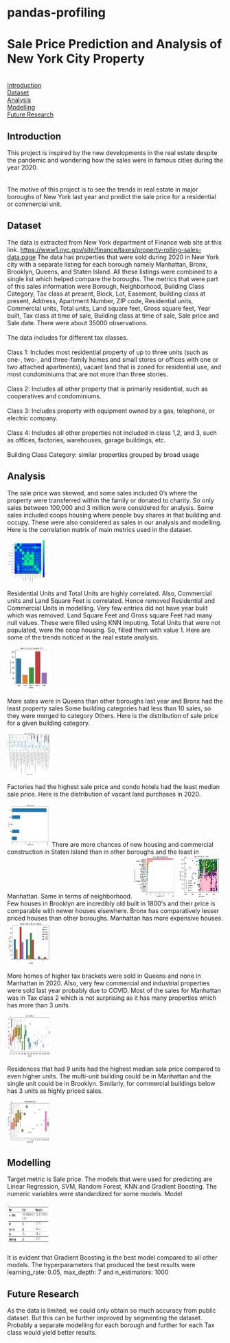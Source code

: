 # pandas-profiling

# Sale Price Prediction and Analysis of New York City Property
<br />[Introduction](#introduction)
<br />[Dataset](#dataset)
<br />[Analysis](#analysis)
<br />[Modelling](#modelling)
<br />[Future Research](#future-research)

<a name="introduction"></a>
## Introduction

This project is inspired by the new developments in the real estate despite the pandemic and wondering how the sales were in famous cities during the year 2020.   
<br /><br />The motive of this project is to see the trends in real estate in major boroughs of New York last year and predict the sale price for a residential or commercial unit. 


<a name="dataset"></a>
## Dataset

The data is extracted from New York department of Finance web site at this link. https://www1.nyc.gov/site/finance/taxes/property-rolling-sales-data.page
The data has properties that were sold during 2020 in New York city with a separate listing for each borough namely Manhattan, Bronx, Brooklyn, Queens, and Staten Island. All these listings were combined to a single list which helped compare the boroughs. The metrics that were part of this sales information were Borough, Neighborhood, Building Class Category, Tax class at present, Block, Lot, Easement, building class at present, Address, Apartment Number, ZIP code, Residential units, Commercial units, Total units, Land square feet, Gross square feet, Year built, Tax class at time of sale, Building class at time of sale, Sale price and Sale date. There were about 35000 observations.
<br /><br />The data includes for different tax classes. 
<br /><br />Class 1: Includes most residential property of up to three units (such as one-, two-, and three-family homes and small stores or offices with one or two attached apartments), vacant land that is zoned for residential use, and most condominiums that are not more than three stories. 
<br /><br />Class 2: Includes all other property that is primarily residential, such as cooperatives and condominiums. 
<br /><br />Class 3: Includes property with equipment owned by a gas, telephone, or electric company. 
<br /><br />Class 4: Includes all other properties not included in class 1,2, and 3, such as offices, factories, warehouses, garage buildings, etc.
<br /><br />Building Class Category: similar properties grouped by broad usage

<a name="analysis"></a>
## Analysis

The sale price was skewed, and some sales included 0’s where the property were transferred within the family or donated to charity. So only sales between 100,000 and 3 million were considered for analysis. Some sales included coops housing where people buy shares in that building and occupy. These were also considered as sales in our analysis and modelling. 
Here is the correlation matrix of main metrics used in the dataset. 

<img src="https://github.com/padmaparam/Screenshots/blob/main/realestate/picture1.png" style=" width:100px ; height:100px " />

Residential Units and Total Units are highly correlated. Also, Commercial units and Land Square Feet is correlated. Hence removed Residential and Commercial Units in modelling.  Very few entries did not have year built which was removed.
Land Square Feet and Gross square Feet had many null values. These were filled using KNN imputing. Total Units that were not populated, were the coop housing. So, filled them with value 1. 
Here are some of the trends noticed in the real estate analysis. 
 
<img src="https://github.com/padmaparam/Screenshots/blob/main/realestate/Picture2.png" style=" width:100px ; height:100px " />

 More sales were in Queens than other boroughs last year and Bronx had the least property sales
Some building categories had less than 10 sales, so they were merged to category Others. Here is the distribution of sale price for a given building category.

<img src="https://github.com/padmaparam/Screenshots/blob/main/realestate/Picture3.png" style=" width:100px ; height:100px " />

Factories had the highest sale price and condo hotels had the least median sale price.
Here is the distribution of vacant land purchases in 2020.
 
<img src="https://github.com/padmaparam/Screenshots/blob/main/realestate/Picture4.png" style=" width:100px ; height:100px " />
There are more chances of new housing and commercial construction in Staten Island than in other boroughs and the least in Manhattan. Same in terms of neighborhood.
<img src="https://github.com/padmaparam/Screenshots/blob/main/realestate/Picture5.png" style=" width:100px ; height:100px " />

<img src="https://github.com/padmaparam/Screenshots/blob/main/realestate/Picture6.png" style=" width:100px ; height:100px " />
Few houses in Brooklyn are incredibly old built in 1800's and their price is comparable with newer houses elsewhere. Bronx has comparatively lesser priced houses than other boroughs. Manhattan has more expensive houses.
 
<img src="https://github.com/padmaparam/Screenshots/blob/main/realestate/Picture7.png" style=" width:100px ; height:100px " />

More homes of higher tax brackets were sold in Queens and none in Manhattan in 2020. Also, very few commercial and industrial properties were sold last year probably due to COVID. Most of the sales for Manhattan was in Tax class 2 which is not surprising as it has many properties which has more than 3 units.
 
<img src="https://github.com/padmaparam/Screenshots/blob/main/realestate/Picture8.png" style=" width:100px ; height:100px " />

Residences that had 9 units had the highest median sale price compared to even higher units. The multi-unit building could be in Manhattan and the single unit could be in Brooklyn. Similarly, for commercial buildings below has 3 units as highly priced sales.

<img src="https://github.com/padmaparam/Screenshots/blob/main/realestate/Picture9.png" style=" width:100px ; height:100px " />


<a name="modelling"></a>
## Modelling

Target metric is Sale price. The models that were used for predicting are Linear Regression, SVM, Random Forest, KNN and Gradient Boosting. The numeric variables were standardized for some models. 
Model 

<img src="https://github.com/padmaparam/Screenshots/blob/main/realestate/Picture10.png" style=" width:100px ; height:100px " />

It is evident that Gradient Boosting is the best model compared to all other models. The hyperparameters that produced the best results were 
learning_rate: 0.05, max_depth: 7 and n_estimators: 1000


<a name="future-research"></a>
## Future Research
As the data is limited, we could only obtain so much accuracy from public dataset. But this can be further improved by segmenting the dataset. Probably a separate modelling for each borough and further for each Tax class would yield better results.


	




